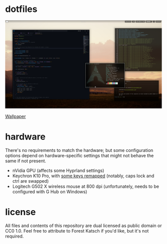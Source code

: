 # dotfiles

![Example of this setup](Pictures/example.png)

[Wallpaper](Pictures/wallpaper.jpg)

# hardware

There's no requirements to match the hardware; but some configuration options depend on hardware-specific settings that might not behave the same if not present.

* nVidia GPU (affects some Hyprland settings)
* Keychron K10 Pro, with [some keys remapped](hardware/keyboard/keychron-k10-pro-keymap.json) (notably, caps lock and ctrl are swapped)
* Logitech G502 X wireless mouse at 800 dpi (unfortunately, needs to be configured with G Hub on Windows)

# license

All files and contents of this repository are dual licensed as public domain or CC0 1.0. Feel free to attribute to Forest Katsch if you'd like, but it's not required.